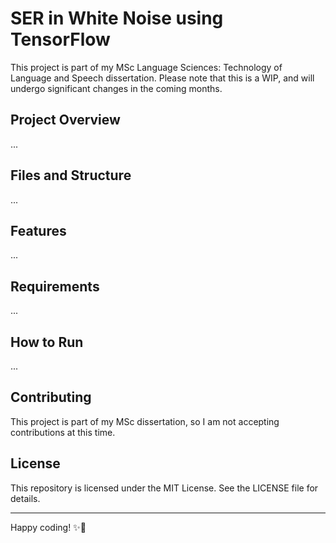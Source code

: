 # SER in White Noise using TensorFlow

This project is part of my MSc Language Sciences: Technology of Language and Speech dissertation. Please note that this is a WIP, and will undergo significant changes in the coming months.

## Project Overview 

...

## Files and Structure 

...

## Features 

...

## Requirements 

...

## How to Run 

...

## Contributing 

This project is part of my MSc dissertation, so I am not accepting contributions at this time.

## License 

This repository is licensed under the MIT License. See the LICENSE file for details.

---

Happy coding! ✨🐇
